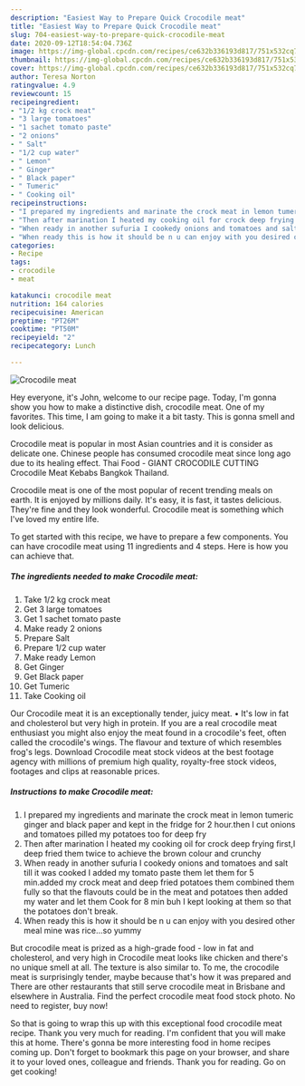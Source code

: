 ```yaml
---
description: "Easiest Way to Prepare Quick Crocodile meat"
title: "Easiest Way to Prepare Quick Crocodile meat"
slug: 704-easiest-way-to-prepare-quick-crocodile-meat
date: 2020-09-12T18:54:04.736Z
image: https://img-global.cpcdn.com/recipes/ce632b336193d817/751x532cq70/crocodile-meat-recipe-main-photo.jpg
thumbnail: https://img-global.cpcdn.com/recipes/ce632b336193d817/751x532cq70/crocodile-meat-recipe-main-photo.jpg
cover: https://img-global.cpcdn.com/recipes/ce632b336193d817/751x532cq70/crocodile-meat-recipe-main-photo.jpg
author: Teresa Norton
ratingvalue: 4.9
reviewcount: 15
recipeingredient:
- "1/2 kg crock meat"
- "3 large tomatoes"
- "1 sachet tomato paste"
- "2 onions"
- " Salt"
- "1/2 cup water"
- " Lemon"
- " Ginger"
- " Black paper"
- " Tumeric"
- " Cooking oil"
recipeinstructions:
- "I prepared my ingredients and marinate the crock meat in lemon tumeric ginger and black paper and kept in the fridge for 2 hour.then I cut onions and tomatoes pilled my potatoes too for deep fry"
- "Then after marination I heated my cooking oil for crock deep frying first,I deep fried them twice to achieve the brown colour and crunchy"
- "When ready in another sufuria I cookedy onions and tomatoes and salt till it was cooked I added my tomato paste them let them for 5 min.added my crock meat and deep fried potatoes them combined them fully so that the flavouts could be in the meat and potatoes then added my water and let them Cook for 8 min buh I kept looking at them so that the potatoes don&#39;t break."
- "When ready this is how it should be n u can enjoy with you desired other meal mine was rice...so yummy"
categories:
- Recipe
tags:
- crocodile
- meat

katakunci: crocodile meat 
nutrition: 164 calories
recipecuisine: American
preptime: "PT26M"
cooktime: "PT50M"
recipeyield: "2"
recipecategory: Lunch

---
```



![Crocodile meat](https://img-global.cpcdn.com/recipes/ce632b336193d817/751x532cq70/crocodile-meat-recipe-main-photo.jpg)

Hey everyone, it's John, welcome to our recipe page. Today, I'm gonna show you how to make a distinctive dish, crocodile meat. One of my favorites. This time, I am going to make it a bit tasty. This is gonna smell and look delicious.

Crocodile meat is popular in most Asian countries and it is consider as delicate one. Chinese people has consumed crocodile meat since long ago due to its healing effect. Thai Food - GIANT CROCODILE CUTTING Crocodile Meat Kebabs Bangkok Thailand.

Crocodile meat is one of the most popular of recent trending meals on earth. It is enjoyed by millions daily. It's easy, it is fast, it tastes delicious. They're fine and they look wonderful. Crocodile meat is something which I've loved my entire life.


To get started with this recipe, we have to prepare a few components. You can have crocodile meat using 11 ingredients and 4 steps. Here is how you can achieve that.

<!--inarticleads1-->

##### The ingredients needed to make Crocodile meat:

1. Take 1/2 kg crock meat
1. Get 3 large tomatoes
1. Get 1 sachet tomato paste
1. Make ready 2 onions
1. Prepare  Salt
1. Prepare 1/2 cup water
1. Make ready  Lemon
1. Get  Ginger
1. Get  Black paper
1. Get  Tumeric
1. Take  Cooking oil


Our Crocodile meat it is an exceptionally tender, juicy meat. • It&#39;s low in fat and cholesterol but very high in protein. If you are a real crocodile meat enthusiast you might also enjoy the meat found in a crocodile&#39;s feet, often called the crocodile&#39;s wings. The flavour and texture of which resembles frog&#39;s legs. Download Crocodile meat stock videos at the best footage agency with millions of premium high quality, royalty-free stock videos, footages and clips at reasonable prices. 

<!--inarticleads2-->

##### Instructions to make Crocodile meat:

1. I prepared my ingredients and marinate the crock meat in lemon tumeric ginger and black paper and kept in the fridge for 2 hour.then I cut onions and tomatoes pilled my potatoes too for deep fry
1. Then after marination I heated my cooking oil for crock deep frying first,I deep fried them twice to achieve the brown colour and crunchy
1. When ready in another sufuria I cookedy onions and tomatoes and salt till it was cooked I added my tomato paste them let them for 5 min.added my crock meat and deep fried potatoes them combined them fully so that the flavouts could be in the meat and potatoes then added my water and let them Cook for 8 min buh I kept looking at them so that the potatoes don&#39;t break.
1. When ready this is how it should be n u can enjoy with you desired other meal mine was rice...so yummy


But crocodile meat is prized as a high-grade food - low in fat and cholesterol, and very high in Crocodile meat looks like chicken and there&#39;s no unique smell at all. The texture is also similar to. To me, the crocodile meat is surprisingly tender, maybe because that&#39;s how it was prepared and There are other restaurants that still serve crocodile meat in Brisbane and elsewhere in Australia. Find the perfect crocodile meat food stock photo. No need to register, buy now! 

So that is going to wrap this up with this exceptional food crocodile meat recipe. Thank you very much for reading. I'm confident that you will make this at home. There's gonna be more interesting food in home recipes coming up. Don't forget to bookmark this page on your browser, and share it to your loved ones, colleague and friends. Thank you for reading. Go on get cooking!
